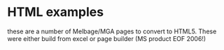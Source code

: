# HTML examples

these are a number of Melbage/MGA pages to convert to HTML5. These were either build from excel or page builder (MS product EOF 2006!)